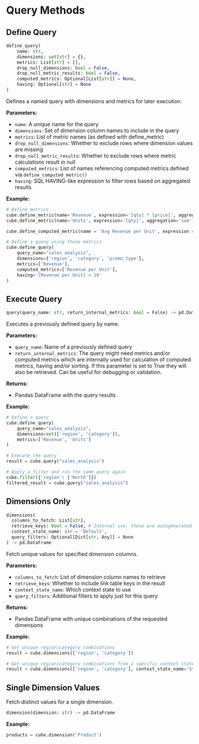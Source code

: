 # Query Methods

## Define Query

```python
define_query(
    name: str,
    dimensions: set[str] = {},
    metrics: List[str] = [],
    drop_null_dimensions: bool = False,
    drop_null_metric_results: bool = False,
    computed_metrics: Optional[List[str]] = None,
    having: Optional[str] = None
)
```

Defines a named query with dimensions and metrics for later execution.

**Parameters:**

- `name`: A unique name for the query
- `dimensions`: Set of dimension column names to include in the query
- `metrics`: List of metric names (as defined with define_metric)
- `drop_null_dimensions`: Whether to exclude rows where dimension values are missing
- `drop_null_metric_results`: Whether to exclude rows where metric calculations result in null
- `computed_metrics`: List of names referencing computed metrics defined via `define_computed_metric()`
- `having`: SQL HAVING-like expression to filter rows based on aggregated results

**Example:**

```python
# Define metrics
cube.define_metric(name='Revenue', expression='[qty] * [price]', aggregation='sum')
cube.define_metric(name='Units', expression='[qty]', aggregation='sum')

cube.define_computed_metric(name = 'Avg Revenue per Unit', expression = '[Revenue] / [Units]')

# Define a query using those metrics
cube.define_query(
    query_name="sales analysis",
    dimensions={'region', 'category', 'promo_type'},
    metrics=['Revenue'],
    computed_metrics=['Revenue per Unit'],
    having='[Revenue per Unit] > 10'
)
```

## Execute Query

```python
query(query_name: str, return_internal_metrics: bool = False) -> pd.DataFrame
```

Executes a previously defined query by name.

**Parameters:**

- `query_name`: Name of a previously defined query
- `return_internal_metrics`: The query might need metrics and/or computed metrics which are internally used for calculation of computed metrics, having and/or sorting. If this parameter is set to True they will also be retrieved. Can be useful for debugging or validation.

**Returns:**

- Pandas DataFrame with the query results

**Example:**

```python
# Define a query
cube.define_query(
    query_name="sales_analysis",
    dimensions=set(['region', 'category']),
    metrics=['Revenue', 'Units']
)

# Execute the query
result = cube.query("sales_analysis")

# Apply a filter and run the same query again
cube.filter({'region': ['North']})
filtered_result = cube.query("sales_analysis")
```

## Dimensions Only

```python
dimensions(
  columns_to_fetch: List[str],
  retrieve_keys: bool = False, # Internal use, these are autogenerated autonumbered keys each of shared column names have.
  context_state_name: str = 'Default',
  query_filters: Optional[Dict[str, Any]] = None
) -> pd.DataFrame
```

Fetch unique values for specified dimension columns.

**Parameters:**

- `columns_to_fetch`: List of dimension column names to retrieve
- `retrieve_keys`: Whether to include link table keys in the result
- `context_state_name`: Which context state to use
- `query_filters`: Additional filters to apply just for this query

**Returns:**

- Pandas DataFrame with unique combinations of the requested dimensions

**Example:**

```python
# Get unique region/category combinations
result = cube.dimensions(['region', 'category'])

# Get unique region/category combinations from a specific context state
result = cube.dimensions(['region', 'category'], context_state_name='State1')
```

## Single Dimension Values

Fetch distinct values for a single dimension.

```python
dimension(dimension: str) -> pd.DataFrame
```

**Example:**

```python
products = cube.dimension('Product')
```
